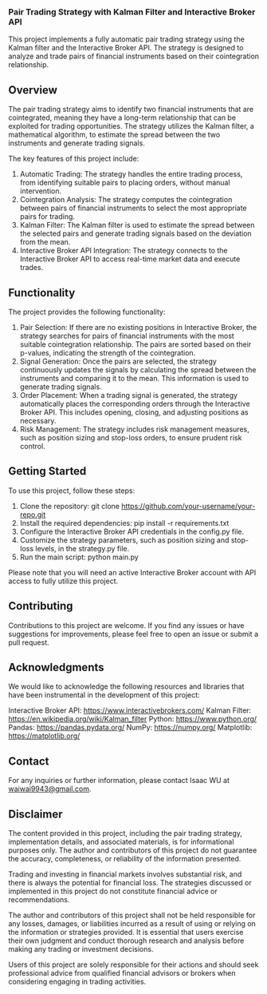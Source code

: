 ### Pair Trading Strategy with Kalman Filter and Interactive Broker API
This project implements a fully automatic pair trading strategy using the Kalman filter and the Interactive Broker API. The strategy is designed to analyze and trade pairs of financial instruments based on their cointegration relationship.

## Overview
The pair trading strategy aims to identify two financial instruments that are cointegrated, meaning they have a long-term relationship that can be exploited for trading opportunities. The strategy utilizes the Kalman filter, a mathematical algorithm, to estimate the spread between the two instruments and generate trading signals.

The key features of this project include:

1. Automatic Trading: The strategy handles the entire trading process, from identifying suitable pairs to placing orders, without manual intervention.
2. Cointegration Analysis: The strategy computes the cointegration between pairs of financial instruments to select the most appropriate pairs for trading.
3. Kalman Filter: The Kalman filter is used to estimate the spread between the selected pairs and generate trading signals based on the deviation from the mean.
4. Interactive Broker API Integration: The strategy connects to the Interactive Broker API to access real-time market data and execute trades.
## Functionality
The project provides the following functionality:

1. Pair Selection: If there are no existing positions in Interactive Broker, the strategy searches for pairs of financial instruments with the most suitable cointegration relationship. The pairs are sorted based on their p-values, indicating the strength of the cointegration.
2. Signal Generation: Once the pairs are selected, the strategy continuously updates the signals by calculating the spread between the instruments and comparing it to the mean. This information is used to generate trading signals.
3. Order Placement: When a trading signal is generated, the strategy automatically places the corresponding orders through the Interactive Broker API. This includes opening, closing, and adjusting positions as necessary.
4. Risk Management: The strategy includes risk management measures, such as position sizing and stop-loss orders, to ensure prudent risk control.
## Getting Started
To use this project, follow these steps:

1. Clone the repository: git clone https://github.com/your-username/your-repo.git
2. Install the required dependencies: pip install -r requirements.txt
3. Configure the Interactive Broker API credentials in the config.py file.
4. Customize the strategy parameters, such as position sizing and stop-loss levels, in the strategy.py file.
5. Run the main script: python main.py

Please note that you will need an active Interactive Broker account with API access to fully utilize this project.

## Contributing
Contributions to this project are welcome. If you find any issues or have suggestions for improvements, please feel free to open an issue or submit a pull request.

## Acknowledgments
We would like to acknowledge the following resources and libraries that have been instrumental in the development of this project:

Interactive Broker API: https://www.interactivebrokers.com/
Kalman Filter: https://en.wikipedia.org/wiki/Kalman_filter
Python: https://www.python.org/
Pandas: https://pandas.pydata.org/
NumPy: https://numpy.org/
Matplotlib: https://matplotlib.org/

## Contact
For any inquiries or further information, please contact Isaac WU at waiwai9943@gmail.com.

## Disclaimer
The content provided in this project, including the pair trading strategy, implementation details, and associated materials, is for informational purposes only. The author and contributors of this project do not guarantee the accuracy, completeness, or reliability of the information presented.

Trading and investing in financial markets involves substantial risk, and there is always the potential for financial loss. The strategies discussed or implemented in this project do not constitute financial advice or recommendations.

The author and contributors of this project shall not be held responsible for any losses, damages, or liabilities incurred as a result of using or relying on the information or strategies provided. It is essential that users exercise their own judgment and conduct thorough research and analysis before making any trading or investment decisions.

Users of this project are solely responsible for their actions and should seek professional advice from qualified financial advisors or brokers when considering engaging in trading activities.


